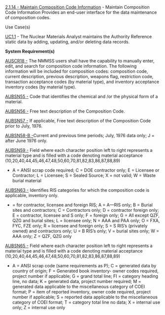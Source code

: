<a href="https://dev.azure.com/Link-Technologies/NMMSS%20Requirements/_workitems/edit/98/" target="_blank">2.1.14 - Maintain Composition Code Information</a> - 
Maintain Composition Code Information Provides an end-user interface for the data maintenance of composition codes.


Use Case(s)

<a href="https://dev.azure.com/Link-Technologies/NMMSS%20Requirements/_workitems/edit/10/" target="_blank">UC1.1</a> - The Nuclear Materials Analyst maintains the Authority Reference static data by adding, updating, and/or deleting data records.

**System Requirement(s)**

<a href="https://dev.azure.com/Link-Technologies/NMMSS%20Requirements/_workitems/edit/97/" target="_blank">AUSCR18 -</a> The NMMSS users shall have the capability to manually enter, edit, and search for composition code information. The following information will be included for composition codes: composition code, current description, previous description, weapons flag, restriction code, transaction acceptance codes (by material type), and inventory acceptance inventory codes (by material type).

<a href="https://dev.azure.com/Link-Technologies/NMMSS%20Requirements/_workitems/edit/471/" target="_blank">AUBSN55 -</a> Code that identifies the chemical and /or the physical form of a material.

<a href="https://dev.azure.com/Link-Technologies/NMMSS%20Requirements/_workitems/edit/338/" target="_blank">AUBSN56 -</a> Free text description of the Composition Code.

<a href="https://dev.azure.com/Link-Technologies/NMMSS%20Requirements/_workitems/edit/339/" target="_blank">AUBSN57 -</a> If applicable, Free text description of the Composition Code prior to July, 1976.

<a href="https://dev.azure.com/Link-Technologies/NMMSS%20Requirements/_workitems/edit/340/" target="_blank">AUBSN58-B  -</a>Current and previous time periods; July, 1976 data only; J = after June 1976 only. 

 
<a href="https://dev.azure.com/Link-Technologies/NMMSS%20Requirements/_workitems/edit/341/" target="_blank">AUBSN59 -</a> Field where each character position left to right represents a material type and is filled with a code denoting material acceptance (10,20,40,44,45,46,47,48,50,60,70,81,82,83,86,87,88,89)

- A = ANSI scrap code required; C = DOE contractor only; E = Licensee or Contractor; L = Licensee; S = Sealed Source; X = not valid; W = Waste burial material

<a href="https://dev.azure.com/Link-Technologies/NMMSS%20Requirements/_workitems/edit/342/" target="_blank">AUBSN63 -</a>  Identifies RIS categories for which the composition code is applicable, inventory only.


- = for contractor, licensee and foreign RIS; A = A—RIS only; B = Burial sites and contractors; C = Contractors only; D = contractor foreign only; E = contractor, licensee and S only; F = foreign only; G = All except QZF, QZG and burial sites; L = licensee only; N = AAA and PAA only; O = FXA, FYC, FZE only; R = licensee and foreign only; S = S RIS’s (privately owned) and contractors only; U = B RIS’s only; V = burial sites only; W = AAA only; Z = QZF, QZG only

<a href="https://dev.azure.com/Link-Technologies/NMMSS%20Requirements/_workitems/edit/343/" target="_blank">AUBSN65 -</a>  Field where each character position left to right represents a material type and is filled with a code denoting material acceptance (10,20,40,44,45,46,47,48,50,60,70,81,82,83,86,87,88,89) 


- A = ANSI scrap code (same requirements as P); C = generated data by country of origin; F = Generated book inventory- owner codes required, project number if applicable; G = grand total line; FI = category heading line, no data; K = generated data, project number required; M = generated data applicable to the miscellaneous category of COEI format; P = item of reported inventory, owner code required, project number if applicable; S = reported data applicable to the miscellaneous category of COEI format; T = category total line no data; X = internal use only; Z = internal use only